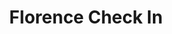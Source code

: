 ---
layout: work
permalink: /my-work/florence-checkin/
title: Florence Check In
tagline: Clocking in at care home shifts.
image: florence-checkin.png
example1-title: Check in and out
example1-video: florence-checkin.mp4
example1-copy: Check in and out of your shift using your Florence pin code. Get your time tracked, and your timesheet approved as soon as your shift ends.
scss: florence-checkin
---